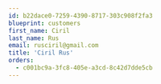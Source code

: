```yaml
---
id: b22dace0-7259-4390-8717-303c908f2fa3
blueprint: customers
first_name: Ciril
last_name: Rus
email: rusciril@gmail.com
title: 'Ciril Rus'
orders:
  - c001bc9a-3fc8-405e-a3cd-8c42d7dde5cb
---
```

